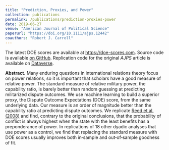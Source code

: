 ```yaml
---
title: "Prediction, Proxies, and Power"
collection: publications
permalink: /publications/prediction-proxies-power
date: 2019-06-27
venue: "American Journal of Political Science"
paperurl: "https://doi.org/10.1111/ajps.12442"
coauthors: "Robert J. Carroll"
---
```


The latest DOE scores are available at <https://doe-scores.com>.
Source code is available [on GitHub](https://github.com/brentonk/doe-h2o).
Replication code for the original *AJPS* article is available on [Dataverse](https://doi.org/10.7910/DVN/FPYKTP).

**Abstract.** Many enduring questions in international relations theory focus on power relations, so it is important that scholars have a good measure of relative power. The standard measure of relative military power, the capability ratio, is barely better than random guessing at predicting militarized dispute outcomes. We use machine learning to build a superior proxy, the Dispute Outcome Expectations (DOE) score, from the same underlying data. Our measure is an order of magnitude better than the capability ratio at predicting dispute outcomes. We replicate [Reed et al. (2008)](https://doi.org/10.1017/S0022381608081152) and find, contrary to the original conclusions, that the probability of conflict is always highest when the state with the least benefits has a preponderance of power. In replications of 18 other dyadic analyses that use power as a control, we find that replacing the standard measure with DOE scores usually improves both in‐sample and out‐of‐sample goodness of fit.

